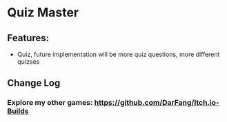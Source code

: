 # Quiz Master

## Features:

- Quiz, future implementation will be more quiz questions, more different quizses

## Change Log

### Explore my other games: https://github.com/DarFang/Itch.io-Builds
